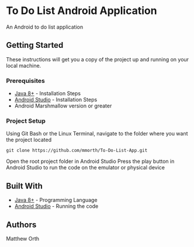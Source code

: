 # To Do List Android Application
An Android to do list application

## Getting Started
These instructions will get you a copy of the project up and running on your local machine.

### Prerequisites
* [Java 8+](http://www.oracle.com/technetwork/java/javase/downloads/jdk8-downloads-2133151.html) - Installation Steps
* [Android Studio](https://developer.android.com/studio/install) - Installation Steps
* Android Marshmallow version or greater

### Project Setup
Using Git Bash or the Linux Terminal, navigate to the folder where you want the project located

```
git clone https://github.com/mmorth/To-Do-List-App.git
```
Open the root project folder in Android Studio
Press the play button in Android Studio to run the code on the emulator or physical device

## Built With
* [Java 8+](http://www.oracle.com/technetwork/java/javase/downloads/jdk8-downloads-2133151.html) - Programming Language
* [Android Studio](https://developer.android.com/studio/install) - Running the code

## Authors
Matthew Orth
